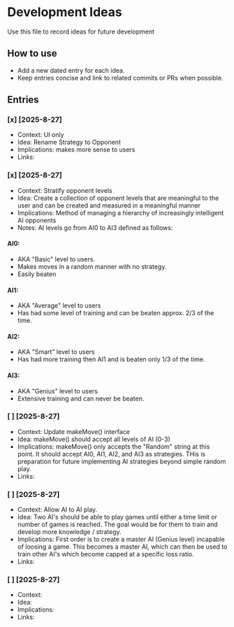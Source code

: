 # Development Ideas

Use this file to record ideas for future development

## How to use
- Add a new dated entry for each idea.
- Keep entries concise and link to related commits or PRs when possible.

## Entries

### [x] [2025-8-27]
- Context: UI only
- Idea: Rename Strategy to Opponent
- Implications: makes more sense to users
- Links:

### [x] [2025-8-27]
- Context: Stratify opponent levels
- Idea: Create a collection of opponent levels that are meaningful to the user and can be created and measured in a meaningful manner
- Implications: Method of managing a hierarchy of increasingly intelligent AI opponents
- Notes: AI levels go from AI0 to AI3 defined as follows:
#### AI0:
- AKA "Basic" level to users.
- Makes moves in a random manner with no strategy.
- Easily beaten
#### AI1:
- AKA "Average" level to users
- Has had some level of training and can be beaten approx. 2/3 of the time.
#### AI2:
- AKA "Smart" level to users
- Has had more training then AI1 and is beaten only 1/3 of the time.
#### AI3:
- AKA "Genius" level to users
- Extensive training and can never be beaten.

### [ ] [2025-8-27]
- Context: Update makeMove() interface
- Idea: makeMove() should accept all levels of AI (0-3)
- Implications: makeMove() only accepts the "Random" string at this point. It should accept AI0, AI1, AI2, and AI3 as strategies. THis is preparation for future implementing AI strategies beyond simple random play.
- Links:

### [ ] [2025-8-27]
- Context: Allow AI to AI play.
- Idea: Two AI's should be able to play games until either a time limit or number of games is reached. The goal would be for them to train and develop more knowledge / strategy.
- Implications: First order is to create a master AI (Genius level) incapable of loosing a game. This becomes a master AI, which can then be used to train other AI's which become capped at a specific loss ratio.
- Links:

### [ ] [2025-8-27]
- Context: 
- Idea: 
- Implications: 
- Links: